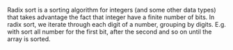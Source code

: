 Radix sort is a sorting algorithm for integers (and some other data types) that takes advantage the fact that integer have a finite number of bits. In radix sort, we iterate through each digit of a number, grouping by digits. E.g. with sort all number for the first bit, after the second and so on until the array is  sorted.
